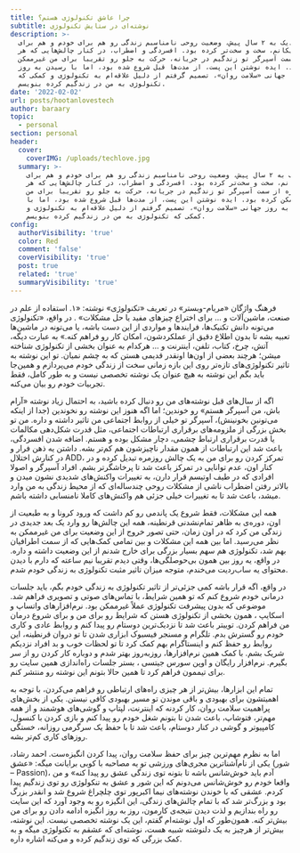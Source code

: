 ```yaml
---
title: چرا عاشق تکنولوژی هستم؟
subtitle: نوشته‌ای در ستایش تکنولوژی
description: >-
  چیزی نزدیک به ۲ سال پیش، وضعیت روحی نامناسبم زندگی رو هم برای خودم و هم برای
  نزدیکانم، سخت و سخت‌تر کرده بود. افسردگی و اضطراب، در کنار چالش‌هایی که هر
  روزه از سمت آسپرگر تو زندگیم در جریانه، حرکت به جلو رو تقریبا برای من غیرممکن
  کرده بود. ایده نوشتن این پست، از مدت‌ها قبل شروع شده بود، اما با رسیدن به روز
  جهانی «سلامت روان»، تصمیم گرفتم از دلیل علاقه‌ام به تکنولوژی و کمکی که
  تکنولوژی به من در زندگیم کرده بنویسم.
date: '2022-02-02'
url: posts/hootanlovestech
author: baraary
topic:
  - personal
section: personal
header:
  cover:
    coverIMG: /uploads/techlove.jpg
  summary: >-
    چیزی نزدیک به ۲ سال پیش، وضعیت روحی نامناسبم زندگی رو هم برای خودم و هم برای
    نزدیکانم، سخت و سخت‌تر کرده بود. افسردگی و اضطراب، در کنار چالش‌هایی که هر
    روزه از سمت آسپرگر تو زندگیم در جریانه، حرکت به جلو رو تقریبا برای من
    غیرممکن کرده بود. ایده نوشتن این پست، از مدت‌ها قبل شروع شده بود، اما با
    رسیدن به روز جهانی «سلامت روان»، تصمیم گرفتم از دلیل علاقه‌ام به تکنولوژی و
    کمکی که تکنولوژی به من در زندگیم کرده بنویسم.
config:
  authorVisibility: 'true'
  color: Red
  comment: 'false'
  coverVisibility: 'true'
  post: true
  related: 'true'
  summaryVisibility: 'true'
---
```

فرهنگ واژگان «مریام-وبستر» در تعریف «تکنولوژی» نوشته: «۱. استفاده از علم در صنعت، ماشین‌آلات و ... برای اختراع چیزهای مفید یا حل مشکلات» . در واقع، «تکنولوژی می‌تونه دانش تکنیک‌ها، فرایندها و مواردی از این دست باشه، یا می‌تونه در ماشین‌ها تعبیه بشه تا بدون اطلاع دقیق از عملکردشون، امکان کار رو فراهم کنه.»  به عبارت دیگه، آتش، چرخ، کتاب، تلفن، اینترنت و ... هرکدام به عنوان بخشی از تکنولوژی شناخته میشن؛ هرچند بعضی از اون‌ها اونقدر قدیمی هستن که به چشم نمیان. تو این نوشته به تاثیر تکنولوژی‌های تازه‌تر روی این بازه زمانی سخت از زندگی خودم می‌پردازم و همین‌جا باید بگم این نوشته به هیچ عنوان یک نوشته تخصصی نیست و به طور کامل، فقط تجربیات خودم رو بیان می‌کنه.

اگه از سال‌های قبل نوشته‌های من رو دنبال کرده باشید، به احتمال زیاد نوشته «آرام باش، من آسپرگر هستم»  رو خوندین؛ اما اگه هنوز این نوشته رو نخوندین (جدا از اینکه می‌تونین بخونینش)، آسپرگر تو خیلی از روابط اجتماعی من تاثیر داشته و داره. من تو بخش بزرگی از ملزومه‌های برقراری ارتباطات اجتماعی، مثل قدرت شکل‌دهی مکالمات یا قدرت برقراری ارتباط چشمی، دچار مشکل بوده و هستم. اضافه شدن افسردگی، باعث شد این ارتباطات از همون مقدار ناچیزشون هم کم‌تر بشه. داشتن یه ذهن فرار و در کنارش اختلال ADD، تمرکز کردن رو برای من به یک چالش روزمره تبدیل کرده و در کنار اون، عدم توانایی در تمرکز باعث شد تا پرخاشگرتر بشم. افراد آسپرگر و اصولا افرادی که در طیف اوتیسم قرار دارن، به تغییرات واکنش‌های شدیدی نشون میدن و بالاتر رفتن اضطراب ناشی از مشکلات روحی چندساله‌ای که از محیط زندگی به من وارد میشد، باعث شد تا به تغییرات خیلی جزئی هم واکنش‌های کاملا نامنسابی داشته باشم.

همه این مشکلات، فقط شروع یک پاندمی رو کم داشت که ورود کرونا و به طبعیت از اون، دوره‌ی به ظاهر تمام‌نشدنی قرنطینه، همه این چالش‌ها رو وارد یک بعد جدیدی در زندگی من کرد که در اون زمان، حتی تصور خروج از این وضعیت برای من غیرممکن به نظر می‌رسید. اما بین همه این مشکلات و بین تمامی کمک‌هایی که از سمت اطرافیان بهم شد، تکنولوژی هم سهم بسیار بزرگی برای خارج شدنم از این وضعیت داشته و داره. در واقع، یه روز بین همون بی‌حوصلگی‌ها، وقتی دیدم تقریبا نیم ساعته که دارم با دیدن محتوای یه ساب‌ردیت می‌خندم، متوجه میزان تاثیر مثبت تکنولوژی به زندگی خودم شدم.

در واقع، اگه قرار باشه کمی جزئی‌تر از تاثیر تکنولوژی به زندگی خودم بگم، باید جلسات درمانی خودم شروع کنم که تو همین شرایط، با تماس‌های صوتی و تصویری فراهم شد. موضوعی که بدون پیشرفت تکنولوژی عملاً غیرممکن بود. نرم‌افزارهای واتساپ  و اسکایپ ، همون بخشی از تکنولوژی هستن که شرایط رو برای من و برای شروع درمان من فراهم کردن. توییتر  باعث شد تا نزدیک‌ترین دوستام رو پیدا کنم و روابط عادی و کاری خودم رو گسترش بدم. تلگرام  و مسنجر فیسبوک  ابزاری شدن تا تو دروان قرنطینه، این روابط رو حفظ کنم و اینستاگرام  بهم کمک کرد تا تو لحظات خوب و بد افراد نزدیکم شریک بشم. با کمک همین نرم‌افزارها، روزبه‌روز بهتر شدم و دوباره کار کردن رو از سر بگیرم. نرم‌افزار رایگان و اوپن سورس جیتسی ، بستر جلسات راه‌اندازی همین سایت رو برای تیممون فراهم کرد تا همین حالا بتونم این نوشته رو منتشر کنم.

تمام این ابزارها، بیش‌تر از هر چیزی راه‌های ارتباطی رو فراهم می‌کردن، با توجه به اهمیتشون برای بهبودی و باقی موندن تو مسیر بهبودی کافی نیستن. یکی از بخش‌های پراهمیت سلامت روان، کار کردنه که اینترنت، لپتاپ و گوشی‌های هوشمند و از همه مهم‌تر، فتوشاپ، باعث شدن تا بتونم شغل خودم رو پیدا کنم و بازی کردن با کنسول، کامپیوتر و گوشی در کنار دوستام، باعث شد تا با حفظ یک سرگرمی روزانه، خستگی روزهای کاری کم‌تر بشه.

اما به نظرم مهم‌ترین چیز برای حفظ سلامت روان، پیدا کردن انگیزه‌ست. احمد رشاد، یکی از نام‌آشنا‌ترین مجری‌های ورزشی تو یه مصاحبه با کوبی برایانت میگه: «عشق (شور – Passion)، آدم باید خوش‌شانس باشه تا بتونه توی زندگی عشق رو پیدا کنه»  و من واقعا خودم رو خوش‌شانس می‌دونم که این شور و عشق به تنکولوژی رو توی زندگیم پیدا کردم. عشقی که با خوندن نوشته‌های نیما اکبرپور  توی چلچراغ شروع شد و انقدر بزرگ بود و بزرگ‌تر شد که با تمام چالش‌های زندگی، این انگیزه رو به وجود آورد که این سایت رو راه بندازیم و لذت دیدن نتیجه‌ی کارمون، روز به روز انگیزه ادامه دادن رو برای من بیش‌تر کنه. همون‌طور که اول نوشته‌ام گفتم، این یک نوشته تخصصی نیست. این نوشته، بیش‌تر از هرچیز به یک دلنوشته شبیه هست، نوشته‌ای که عشقم به تکنولوژی میگه و به کمک بزرگی که توی زندگیم کرده و می‌کنه اشاره داره.
